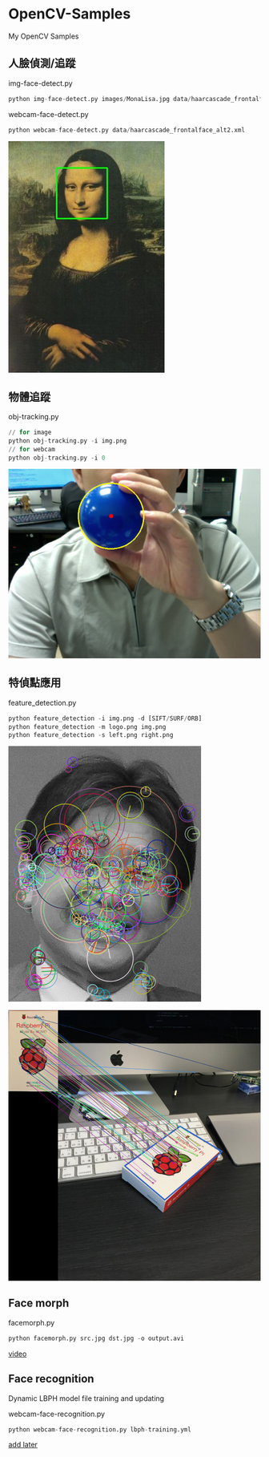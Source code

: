 # OpenCV-Samples
My OpenCV Samples

## 人臉偵測/追蹤
img-face-detect.py
```python
python img-face-detect.py images/MonaLisa.jpg data/haarcascade_frontalface_alt2.xml
```
webcam-face-detect.py
```python
python webcam-face-detect.py data/haarcascade_frontalface_alt2.xml
```
![img-face-detect.png](https://raw.githubusercontent.com/wwwins/OpenCV-Samples/master/screenshots/img-face-detect.png)

## 物體追蹤
obj-tracking.py
```python
// for image
python obj-tracking.py -i img.png
// for webcam
python obj-tracking.py -i 0
```
![obj-tracking.png](https://raw.githubusercontent.com/wwwins/OpenCV-Samples/master/screenshots/obj-tracking.png)

## 特偵點應用
feature_detection.py

```python
python feature_detection -i img.png -d [SIFT/SURF/ORB]
python feature_detection -m logo.png img.png
python feature_detection -s left.png right.png
```
![feature-surf.png](https://raw.githubusercontent.com/wwwins/OpenCV-Samples/master/screenshots/feature-surf.png)

![feature-pi-2.png](https://raw.githubusercontent.com/wwwins/OpenCV-Samples/master/screenshots/feature-pi-2.png)

## Face morph
facemorph.py
```python
python facemorph.py src.jpg dst.jpg -o output.avi
```
[video](https://youtu.be/rPn_D4v4Iko)

## Face recognition
Dynamic LBPH model file training and updating

webcam-face-recognition.py
```python
python webcam-face-recognition.py lbph-training.yml
```
[add later](https://)